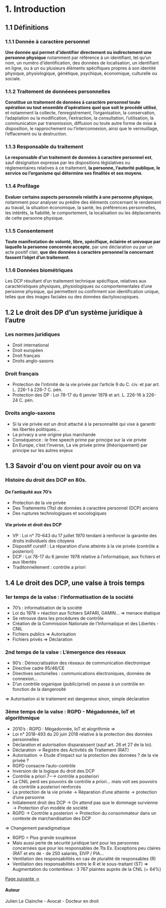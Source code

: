 # 1. Introduction
## 1.1 Définitions
### 1.1.1 Donnée à caractère personnel
**Une donnée qui permet d'identifier directement ou indirectement une personne physique** notamment par référence à un identifiant, tel qu’un nom, un numéro d’identification, des données de localisation, un identifiant en ligne, ou à un ou plusieurs éléments spécifiques propres à son identité physique, physiologique, génétique, psychique, économique, culturelle ou sociale.

### 1.1.2 Traitement de donnéees personnelles
**Constitue un traitement de données à caractère personnel toute opération ou tout ensemble d’opérations quel que soit le procédé utilisé**, et notamment la collecte, l’enregistrement, l’organisation, la conservation, l’adaptation ou la modification, l’extraction, la consultation, l’utilisation, la communication par transmission, diffusion ou toute autre forme de mise à disposition, le rapprochement ou l’interconnexion, ainsi que le verrouillage, l’effacement ou la
destruction.

### 1.1.3 Responsable du traitement
**Le responsable d’un traitement de données à caractère personnel est**, sauf désignation expresse par les dispositions législatives ou réglementaires relatives à ce traitement, **la personne, l’autorité publique, le service ou l’organisme qui détermine ses finalités et ses moyens**.

### 1.1.4 Profilage 
**Evaluer certains aspects personnels relatifs à une personne physique**, notamment pour analyser ou prédire des éléments concernant le rendement au travail, la situation économique, la santé, les préférences personnelles, les intérêts, la fiabilité, le comportement, la localisation ou les déplacements de cette personne physique.

### 1.1.5 Consentement
**Toute manifestation de volonté, libre, spécifique, éclairée et univoque par laquelle la personne concernée accepte**, par une déclaration ou par un acte positif clair, **que des données à caractère personnel la concernant fassent l’objet d’un traitement**.

### 1.1.6 Données biométriques 
Les DCP résultant d’un traitement technique spécifique, relatives aux caractéristiques physiques, physiologiques ou comportementales d’une personne physique, qui permettent ou confirment son identification unique, telles que des images faciales ou des données dactyloscopiques.

## 1.2 Le droit des DP d’un système juridique à l’autre
### Les normes juridiques
- Droit international
- Droit européen
- Droit français
- Droits anglo-saxons
### Droit français
- Protection de l’intimité de la vie privée par l’article 9 du C. civ. et par art. L. 226-1 à 226-7 C. pén.
- Protection des DP : Loi 78-17 du 6 janvier 1978 et art. L. 226-16 à 226-24 C. pén.

### Droits anglo-saxons
- Si la vie privée est un droit attaché à la personnalité qui vise à garantir les libertés politiques...
- La privacy a une origine plus marchande
- Conséquence : le free speech prime par principe sur la vie privée
- En Europe, c’est l’inverse, La vie privée prime (théoriquement) par principe sur les autres enjeux

## 1.3 Savoir d'ou on vient pour avoir ou on va 

### Histoire du droit des DCP en 80s.

#### De l’antiquité aux 70’s
- Protection de la vie privée
- Des Traitements (Tts) de données à caractère personnel (DCP) anciens
- Des ruptures technologiques et sociologiques

#### Vie privée et droit des DCP
- VP : Loi n° 70-643 du 17 juillet 1970 tendant à renforcer la garantie des droits individuels des citoyens
- Dispositif curatif : La réparation d’une atteinte à la vie privée (contrôle a posteriori)
- DCP : Loi 78-17 du 6 janvier 1978 relative à l’informatique, aux fichiers et aux libertés
- Traditonnellement : contrôle a priori


## 1.4 Le droit des DCP, une valse à trois temps

### 1er temps de la valse : l’informatisation de la société
- 70’s : informatisation de la société
- Loi du 1978 = réaction aux fichiers SAFARI, GAMIN... ⇒ menace étatique
- Se retrouve dans les procédures de contrôle
- Création de la Commission Nationale de l’Informatique et des Libertés - CNIL
- Fichiers publics ⇒ Autorisation
- Fichiers privés ⇒ Déclaration

### 2nd temps de la valse : L’émergence des réseaux
- 90’s : Démocratisation des réseaux de communication électronique
- Directive cadre 95/46/CE
- Directives sectorielles : communications électroniques, données de connexion...
- D’un contrôle organique (public/privé) on passe à un contrôle en fonction de la dangerosité

⇒ Autorisation si le traitement est dangereux sinon, simple
déclaration

### 3ème temps de la valse : RGPD - Mégadonnée, IoT et algorithmique
- 2010’s : RGPD : Mégadonnée, IoT et alogrithmie ⇒
- Loi n° 2018-493 du 20 juin 2018 relative à la protection des données personnelles
- Déclaration et autorisation disparaissent (sauf art. 26 et 27 de la loi).
- Déclaration → Registre des Activités de Traitement (RAT)
- Autorisation → Etude d’impact sur la protection des données ? de la vie privée ?
- RGPD consacre l’auto-contrôle
- Inversion de la logique du droit des DCP
- Contrôle a priori 7−→ contrôle a posteriori
- La CNIL perd ses pouvoirs de contrôle a priori... mais voit ses pouvoirs de contrôle a posteriori renforcés
- La protection de la vie privée → Réparation d’une atteinte → protection d’une personne
- Initialement droit des DCP → On attend pas que le dommage survienne → Protection d’un modèle de société
- RGPD → Contrôle a posteriori → Protection du consommateur dans un contexte de marchandisation des
DCP

⇒ Changement paradigmatique

- RGPD = Plus grande souplesse
- Mais aussi perte de sécurité juridique tant pour les personnes concernées que pour les responsables de Tts Ex.
Exceptions peu claires (RAT et ets de - de 250 salariés, EIVP / PIA...
- Ventilation des responsabilités en cas de pluralité de responsables (R)
- Ventilation des responsabilités entre le R et le sous-traitant (ST)
⇒ Augmentation du contentieux : 3 767 plaintes auprès de la CNIL (+ 64%)

[Page suivante →](/2._Economie_de_la_loi_du_6_janvier_1978) 


#### Auteur
Julien Le Clainche - Avocat - Docteur en droit

